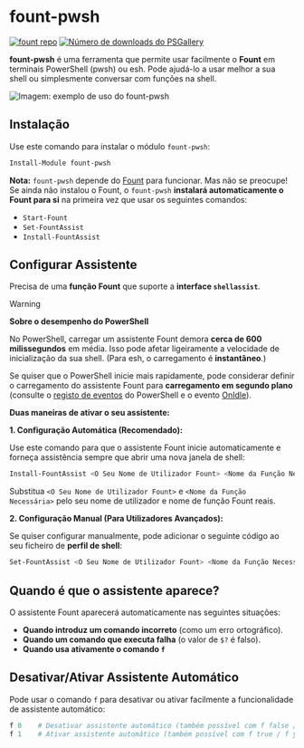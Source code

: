 # fount-pwsh

[![fount repo](https://steve02081504.github.io/fount/badges/fount_repo.svg)](https://github.com/steve02081504/fount)
[![Número de downloads do PSGallery](https://img.shields.io/powershellgallery/dt/fount-pwsh)](https://www.powershellgallery.com/packages/fount-pwsh)

**fount-pwsh** é uma ferramenta que permite usar facilmente o **Fount** em terminais PowerShell (pwsh) ou esh.
Pode ajudá-lo a usar melhor a sua shell ou simplesmente conversar com funções na shell.

![Imagem: exemplo de uso do fount-pwsh](https://github.com/user-attachments/assets/93afee48-93d4-42c7-a5e0-b7f5c93bdee9)

## Instalação

Use este comando para instalar o módulo `fount-pwsh`:

```powershell
Install-Module fount-pwsh
```

**Nota:** `fount-pwsh` depende do [Fount](https://github.com/steve02081504/fount) para funcionar.
Mas não se preocupe!
Se ainda não instalou o Fount, o `fount-pwsh` **instalará automaticamente o Fount para si** na primeira vez que usar os seguintes comandos:

- `Start-Fount`
- `Set-FountAssist`
- `Install-FountAssist`

## Configurar Assistente

Precisa de uma **função Fount** que suporte a **interface `shellassist`**.

> [!WARNING]
> **Sobre o desempenho do PowerShell**
>
> No PowerShell, carregar um assistente Fount demora **cerca de 600 milissegundos** em média. Isso pode afetar ligeiramente a velocidade de inicialização da sua shell. (Para esh, o carregamento é **instantâneo**.)
>
> Se quiser que o PowerShell inicie mais rapidamente, pode considerar definir o carregamento do assistente Fount para **carregamento em segundo plano** (consulte o [registo de eventos](https://learn.microsoft.com/powershell/module/microsoft.powershell.utility/register-engineevent?view=powershell-7.5) do PowerShell e o evento [OnIdle](https://learn.microsoft.com/dotnet/api/system.management.automation.psengineevent.onidle?view=powershellsdk-7.4.0)).

**Duas maneiras de ativar o seu assistente:**

**1. Configuração Automática (Recomendado):**

Use este comando para que o assistente Fount inicie automaticamente e forneça assistência sempre que abrir uma nova janela de shell:

```powershell
Install-FountAssist <O Seu Nome de Utilizador Fount> <Nome da Função Necessária>
```

Substitua `<O Seu Nome de Utilizador Fount>` e `<Nome da Função Necessária>` pelo seu nome de utilizador e nome de função Fount reais.

**2. Configuração Manual (Para Utilizadores Avançados):**

Se quiser configurar manualmente, pode adicionar o seguinte código ao seu ficheiro de **perfil de shell**:

```powershell
Set-FountAssist <O Seu Nome de Utilizador Fount> <Nome da Função Necessária>
```

## Quando é que o assistente aparece?

O assistente Fount aparecerá automaticamente nas seguintes situações:

- **Quando introduz um comando incorreto** (como um erro ortográfico).
- **Quando um comando que executa falha** (o valor de `$?` é falso).
- **Quando usa ativamente o comando `f`**

## Desativar/Ativar Assistente Automático

Pode usar o comando `f` para desativar ou ativar facilmente a funcionalidade de assistente automático:

```powershell
f 0    # Desativar assistente automático (também possível com f false / f no / f n / f disable / f unset / f off etc.)
f 1    # Ativar assistente automático (também possível com f true / f yes / f y / f enable / f set / f on etc.)
```
